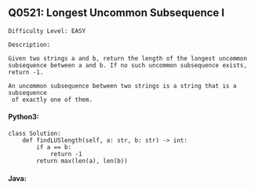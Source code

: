 ## Q0521: Longest Uncommon Subsequence I

```
Difficulty Level: EASY
```

```
Description:

Given two strings a and b, return the length of the longest uncommon subsequence between a and b. If no such uncommon subsequence exists, return -1.

An uncommon subsequence between two strings is a string that is a 
subsequence
 of exactly one of them.
```

#### Python3:

```
class Solution:
    def findLUSlength(self, a: str, b: str) -> int:
        if a == b:
            return -1
        return max(len(a), len(b))
```

#### Java:

```

```